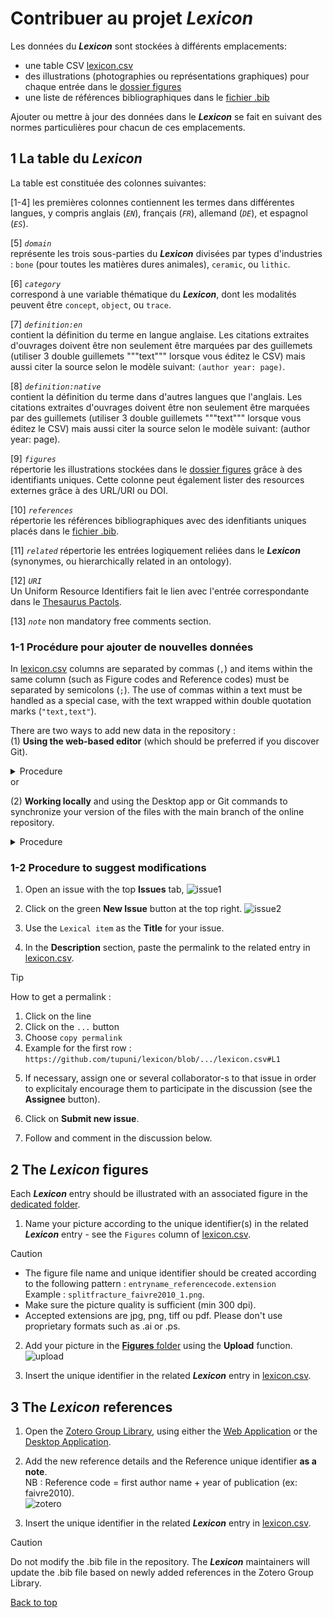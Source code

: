 # Contribuer au projet ***Lexicon***
Les données du ***Lexicon*** sont stockées à différents emplacements:
 - une table CSV [lexicon.csv](https://github.com/tupuni/lexicon/blob/main/lexicon.csv)
 - des illustrations (photographies ou représentations graphiques) pour chaque entrée dans le [dossier figures](https://github.com/tupuni/lexicon/blob/main/figures)
 - une liste de références bibliographiques dans le [fichier .bib](https://github.com/tupuni/lexicon/blob/main/lexicon.bib)

Ajouter ou mettre à jour des données dans le ***Lexicon*** se fait en suivant des normes particulières pour chacun de ces emplacements. 


## 1 La table du ***Lexicon***
La table est constituée des colonnes suivantes:  

[1-4] les premières colonnes contiennent les termes dans différentes langues, y compris anglais (*`EN`*), français (*`FR`*), allemand (*`DE`*), et espagnol (*`ES`*).  

[5] *`domain`*  
représente les trois sous-parties du ***Lexicon*** divisées par types d'industries : `bone` (pour toutes les matières dures animales), `ceramic`, ou `lithic`.  

[6] *`category`*  
correspond à une variable thématique du ***Lexicon***, dont les modalités peuvent être `concept`, `object`, ou `trace`.  

[7] *`definition:en`*   
contient la définition du terme en langue anglaise. Les citations extraites d'ouvrages doivent être non seulement être marquées par des guillemets (utiliser 3 double guillemets """text""" lorsque vous éditez le CSV) mais aussi citer la source selon le modèle suivant: `(author year: page)`.  

[8] *`definition:native`*  
contient la définition du terme dans d'autres langues que l'anglais. Les citations extraites d'ouvrages doivent être non seulement être marquées par des guillemets (utiliser 3 double guillemets """text""" lorsque vous éditez le CSV) mais aussi citer la source selon le modèle suivant: (author year: page).  

[9] *`figures`*  
répertorie les illustrations stockées dans le [dossier figures](https://github.com/tupuni/lexicon/blob/main/figures) grâce à des identifiants uniques. Cette colonne peut également lister des resources externes grâce à des URL/URI ou DOI.  

[10] *`references`*  
répertorie les références bibliographiques avec des idenfitiants uniques placés dans le [fichier .bib](https://github.com/tupuni/lexicon/blob/main/lexicon.bib).  

[11] *`related`* 
répertorie les entrées logiquement reliées dans le ***Lexicon*** (synonymes, ou  hierarchically related in an ontology).  

[12] *`URI`*  
Un Uniform Resource Identifiers fait le lien avec l'entrée correspondante dans le  [Thesaurus Pactols](https://pactols.frantiq.fr/).  

[13] *`note`* 
non mandatory free comments section.  


### 1-1 Procédure pour ajouter de nouvelles données
In [lexicon.csv](https://github.com/tupuni/lexicon/blob/main/lexicon.csv) columns are separated by commas (`,`) and items within the same column (such as Figure codes and Reference codes) must be separated by semicolons (`;`). The use of commas within a text must be handled as a special case, with the text wrapped within double quotation marks (`"text,text"`).

There are two ways to add new data in the repository :  
(1) **Using the web-based editor** (which should be preferred if you discover Git). 
<details>
  <summary> Procedure </summary>
 
1) Open [lexicon.csv](https://github.com/tupuni/lexicon/blob/main/lexicon.csv) and click the **Edit** button.  

2) Press `Enter` to add a new line following alphabetical order.  

3) Then add the following line
   `,,,,,," "," ",,,,,`

4) Start editing this new row following the pattern described above in [1 The ***Lexicon*** table](CONTRIBUTING.md#1-The-Lexicon-table)  
   
5) Save your changes using the `commit` button, if possible after every addition or modification of a each lexical entry.  
If you would like to modify more than one row in the table entry, please do so for every single row: indicate your action in a short descriptive message in the **Commit message** (example: `Add item x`, or `Add DE version for item x`, or `Modify description y`) before pressing **Commit changes** (on the main branch).

![edit](archives/edit.png) 
</details>
or   

(2) **Working locally** and using the Desktop app or Git commands to synchronize your version of the files with the main branch of the online repository.
<details>
  <summary> Procedure </summary>

1) Download and install the [GitHub Desktop App](https://github.com/apps/desktop)

2) Clone the repository using the HTTPS path `https://github.com/tupuni/lexicon.git` visible in the **code** panel

3) Paste the HTTPS path in the URL section of the cloning function. Check the local path to find out/choose where your Github files will be stored locally, i.e. on your computer.

![clone](archives/clone.png) 

4) Find the repository on your computer, start using them or add new files.

5) Save your changes on the main branch using the `Commit to main` button, if possible after every addition or modification of a each lexical entry.  
If you would like to modify more than one row in the table entry, please do so for every single row: indicate your action in a short descriptive message in the **Commit message** (example: `Add item x`, or `Add DE version for item x`, or `Modify description y`) before pressing **Commit changes** (on the main branch).
![commit](archives/commit.png)
![push](archives/push.png)

6) Check GitHub Desktop for possible changes on the main branch: `fetch` and `pull` to get the last changes from other users
![fetch](archives/fetch.png)
![pull](archives/pull.png)
</details>

### 1-2 Procedure to suggest modifications
1) Open an issue with the top **Issues** tab, 
![issue1](archives/issue1.png) 

2) Click on the green **New Issue** button at the top right.
![issue2](archives/issue2.png) 

3) Use the `Lexical item` as the **Title** for your issue.  

4) In the **Description** section, paste the permalink to the related entry in [lexicon.csv](https://github.com/tupuni/lexicon/blob/main/lexicon.csv). 
> [!TIP]  
> How to get a permalink :
> 1) Click on the line
> 2) Click on the `...` button
> 3) Choose `copy permalink`
> 4) Example for the first row : `https://github.com/tupuni/lexicon/blob/.../lexicon.csv#L1`

5) If necessary, assign one or several collaborator-s to that issue in order to explicitaly encourage them to participate in the discussion (see the **Assignee** button).

7) Click on **Submit new issue**.

8) Follow and comment in the discussion below.
</details>

## 2 The ***Lexicon*** figures
Each ***Lexicon*** entry should be illustrated with an associated figure in the [dedicated folder](https://github.com/tupuni/lexicon/blob/main/figures).  

1) Name your picture according to the unique identifier(s) in the related ***Lexicon*** entry - see the `Figures` column of [lexicon.csv](https://github.com/tupuni/lexicon/blob/main/lexicon.csv).  
> [!CAUTION]  
> - The figure file name and unique identifier should be created according to the following pattern : `entryname_referencecode.extension`  
Example : `splitfracture_faivre2010_1.png`.  
> - Make sure the picture quality is sufficient (min 300 dpi).  
> - Accepted extensions are jpg, png, tiff ou pdf. Please don't use proprietary formats such as .ai or .ps.

2) Add your picture in the [**Figures** folder](https://github.com/tupuni/lexicon/blob/main/figures) using the **Upload** function.
![upload](archives/upload.png) 

3) Insert the unique identifier in the related ***Lexicon*** entry in [lexicon.csv](https://github.com/tupuni/lexicon/blob/main/lexicon.csv).

## 3 The ***Lexicon*** references
1) Open the [Zotero Group Library](https://www.zotero.org/groups/5548572/lexicon), using either the [Web Application](https://www.zotero.org) or the [Desktop Application](https://www.zotero.org/support/installation).  

2) Add the new reference details and the Reference unique identifier **as a note**.  
NB : Reference code = first author name + year of publication (ex: faivre2010).  
![zotero](archives/zotero.png) 

3) Insert the unique identifier in the related ***Lexicon*** entry in [lexicon.csv](https://github.com/tupuni/lexicon/blob/main/lexicon.csv).

> [!CAUTION]  
> Do not modify the .bib file in the repository. The ***Lexicon*** maintainers will update the .bib file based on newly added references in the Zotero Group Library.  



[Back to top](CONTRIBUTING.md##contribuer-au-projet-lexicon)  
